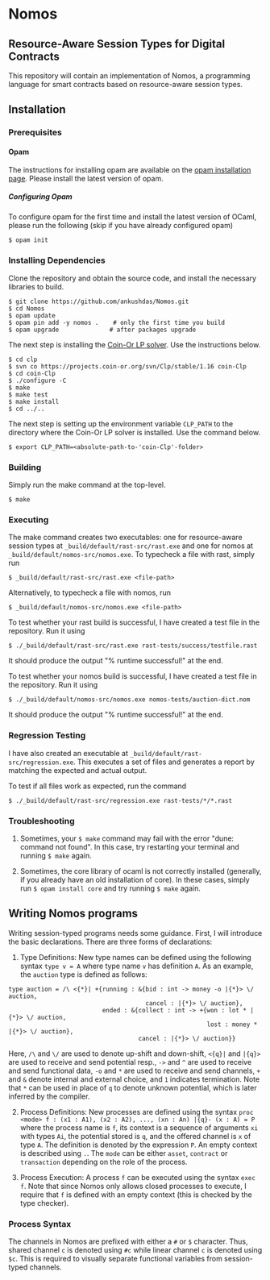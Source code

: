 # Nomos
## Resource-Aware Session Types for Digital Contracts
This repository will contain an implementation of Nomos, a programming language for smart contracts based on resource-aware session types.

## Installation

### Prerequisites

#### Opam
The instructions for installing opam are available on the [opam installation page](https://opam.ocaml.org/doc/Install.html). Please install the latest version of opam.

##### Configuring Opam
To configure opam for the first time and install the latest version of OCaml, please run the following (skip if you have already configured opam)
```
$ opam init
```

### Installing Dependencies
Clone the repository and obtain the source code, and install the necessary libraries to build.
```
$ git clone https://github.com/ankushdas/Nomos.git
$ cd Nomos
$ opam update
$ opam pin add -y nomos .    # only the first time you build
$ opam upgrade              # after packages upgrade
```
The next step is installing the [Coin-Or LP solver](https://projects.coin-or.org/Clp). Use the instructions below.
```
$ cd clp
$ svn co https://projects.coin-or.org/svn/Clp/stable/1.16 coin-Clp
$ cd coin-Clp
$ ./configure -C
$ make
$ make test
$ make install
$ cd ../..
```
The next step is setting up the environment variable `CLP_PATH` to the directory where the Coin-Or LP solver is installed. Use the command below.
```
$ export CLP_PATH=<absolute-path-to-'coin-Clp'-folder>
```

### Building
Simply run the make command at the top-level.
```
$ make
```

### Executing
The make command creates two executables: one for resource-aware session types at `_build/default/rast-src/rast.exe` and one for nomos at `_build/default/nomos-src/nomos.exe`. To typecheck a file with rast, simply run
```
$ _build/default/rast-src/rast.exe <file-path>
```
Alternatively, to typecheck a file with nomos, run
```
$ _build/default/nomos-src/nomos.exe <file-path>
```

To test whether your rast build is successful, I have created a test file in the repository. Run it using
```
$ ./_build/default/rast-src/rast.exe rast-tests/success/testfile.rast
```
It should produce the output "% runtime successful!" at the end.

To test whether your nomos build is successful, I have created a test file in the repository. Run it using
```
$ ./_build/default/nomos-src/nomos.exe nomos-tests/auction-dict.nom
```
It should produce the output "% runtime successful!" at the end.

### Regression Testing
I have also created an executable at `_build/default/rast-src/regression.exe`. This executes a set of files and generates a report by matching the expected and actual output.

To test if all files work as expected, run the command
```
$ ./_build/default/rast-src/regression.exe rast-tests/*/*.rast
```

### Troubleshooting
1. Sometimes, your `$ make` command may fail with the error "dune: command not found". In this case, try restarting your terminal and running `$ make` again.

2. Sometimes, the core library of ocaml is not correctly installed (generally, if you already have an old installation of core). In these cases, simply run `$ opam install core` and try running `$ make` again.

## Writing Nomos programs
Writing session-typed programs needs some guidance. First, I will introduce the basic declarations. There are three forms of declarations:

1. Type Definitions: New type names can be defined using the following syntax `type v = A` where type name `v` has definition `A`. As an example, the `auction` type is defined as follows:
```
type auction = /\ <{*}| +{running : &{bid : int -> money -o |{*}> \/ auction,
                                      cancel : |{*}> \/ auction},
                          ended : &{collect : int -> +{won : lot * |{*}> \/ auction,
                                                       lost : money * |{*}> \/ auction},
                                    cancel : |{*}> \/ auction}}
```
Here, `/\` and `\/` are used to denote up-shift and down-shift, `<{q}|` and `|{q}>` are used to receive and send potential resp., `->` and `^` are used to receive and send functional data, `-o` and `*` are used to receive and send channels, `+` and `&` denote internal and external choice, and `1` indicates termination. Note that `*` can be used in place of `q` to denote unknown potential, which is later inferred by the compiler.

2. Process Definitions: New processes are defined using the syntax `proc <mode> f : (x1 : A1), (x2 : A2), ..., (xn : An) |{q}- (x : A) = P` where the process name is `f`, its context is a sequence of arguments `xi` with types `Ai`, the potential stored is `q`, and the offered channel is `x` of type `A`. The definition is denoted by the expression `P`. An empty context is described using `.`. The `mode` can be either `asset`, `contract` or `transaction` depending on the role of the process.

3. Process Execution: A process `f` can be executed using the syntax `exec f`. Note that since Nomos only allows closed processes to execute, I require that `f` is defined with an empty context (this is checked by the type checker).

### Process Syntax
The channels in Nomos are prefixed with either a `#` or `$` character. Thus, shared channel `c` is denoted using `#c` while linear channel `c` is denoted using `$c`. This is required to visually separate functional variables from session-typed channels.
